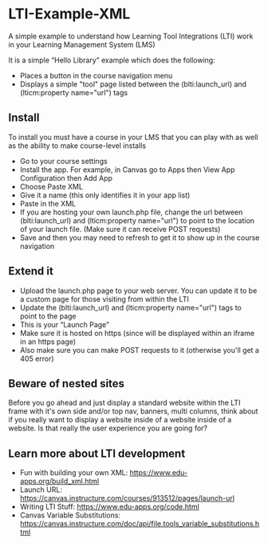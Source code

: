 # LTI-Example-XML
A simple example to understand how Learning Tool Integrations (LTI) work in your Learning Management System (LMS)

It is a simple “Hello Library” example which does the following:

* Places a button in the course navigation menu
* Displays a simple "tool" page listed between the (blti:launch_url) and (lticm:property name="url") tags

## Install

To install you must have a course in your LMS that you can play with as well as the ability to make course-level installs

* Go to your course settings
* Install the app. For example, in Canvas go to Apps then View App Configuration then Add App
* Choose Paste XML
* Give it a name (this only identifies it in your app list)
* Paste in the XML
* If you are hosting your own launch.php file, change the url between (blti:launch_url) and (lticm:property name="url") to point to the location of your launch file. (Make sure it can receive POST requests)
* Save and then you may need to refresh to get it to show up in the course navigation

## Extend it

* Upload the launch.php page to your web server. You can update it to be a custom page for those visiting from within the LTI
* Update the (blti:launch_url) and (lticm:property name="url") tags to point to the page
* This is your “Launch Page”
* Make sure it is hosted on https (since will be displayed within an iframe in an https page)
* Also make sure you can make POST requests to it (otherwise you'll get a 405 error)

## Beware of nested sites

Before you go ahead and just display a standard website within the LTI frame with it's own side and/or top nav, banners, multi columns, think about if you really want to display a website inside of a website inside of a website. Is that really the user experience you are going for?

## Learn more about LTI development

* Fun with building your own XML: https://www.edu-apps.org/build_xml.html
* Launch URL: https://canvas.instructure.com/courses/913512/pages/launch-url
* Writing LTI Stuff: https://www.edu-apps.org/code.html 
* Canvas Variable Substitutions: https://canvas.instructure.com/doc/api/file.tools_variable_substitutions.html
